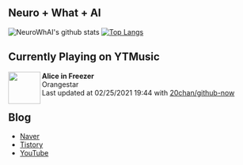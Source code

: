 ## Neuro + What + AI

![NeuroWhAI's github stats](https://github-readme-stats.vercel.app/api?username=neurowhai&count_private=true&show_icons=true)
[![Top Langs](https://github-readme-stats.vercel.app/api/top-langs/?username=neurowhai&layout=compact)](https://github.com/anuraghazra/github-readme-stats)

## Currently Playing on YTMusic

[<img align="left" height="65" src="https://lh3.googleusercontent.com/rk017ZWsgh9Kjlznn4LR0xLM09VbZ8qs0AhX7AKd353QnW-otMUj_cDRaIgQ5Z-z_6U2pv54EMHQlI4">](https://music.youtube.com/channel/UCcLGs-85ASgKuNxNXceBGcQ)

**Alice in Freezer**  
Orangestar  
Last updated at 02/25/2021 19:44 with [20chan/github-now](https://github.com/20chan/github-now)

## Blog

- [Naver](http://blog.naver.com/neurowhai)
- [Tistory](http://neurowhai.tistory.com/)
- [YouTube](https://www.youtube.com/channel/UCB_v1xU6laBHOeH6z4L-Mtw)
